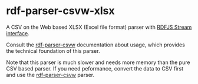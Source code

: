 # rdf-parser-csvw-xlsx

A CSV on the Web based XLSX (Excel file format) parser with [RDFJS Stream interface](https://github.com/rdfjs/representation-task-force/).

Consult the [rdf-parser-csvw](https://github.com/rdf-ext/rdf-parser-csvw) documentation about usage, which provides the technical foundation of this parser.

Note that this parser is much slower and needs more memory than the pure CSV based parser. If you need peformance, convert the data to CSV first and use the [rdf-parser-csvw](https://github.com/rdf-ext/rdf-parser-csvw) parser.
